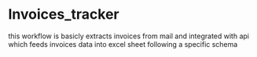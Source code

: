 # Invoices_tracker
this workflow is basicly extracts invoices from mail and integrated with api which feeds invoices data into excel sheet following a specific schema
